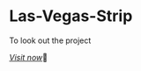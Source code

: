 # Las-Vegas-Strip
To look out the project

[*Visit now*](https://las-vegas-tr1p-rev1ew.herokuapp.com/)🚀
